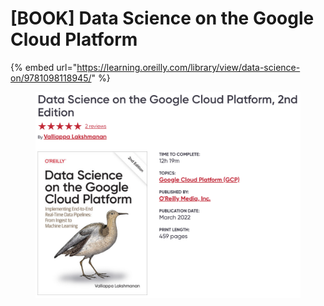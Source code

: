 # \[BOOK] Data Science on the Google Cloud Platform

{% embed url="https://learning.oreilly.com/library/view/data-science-on/9781098118945/" %}

<figure><img src="../../../.gitbook/assets/image (185).png" alt=""><figcaption></figcaption></figure>

